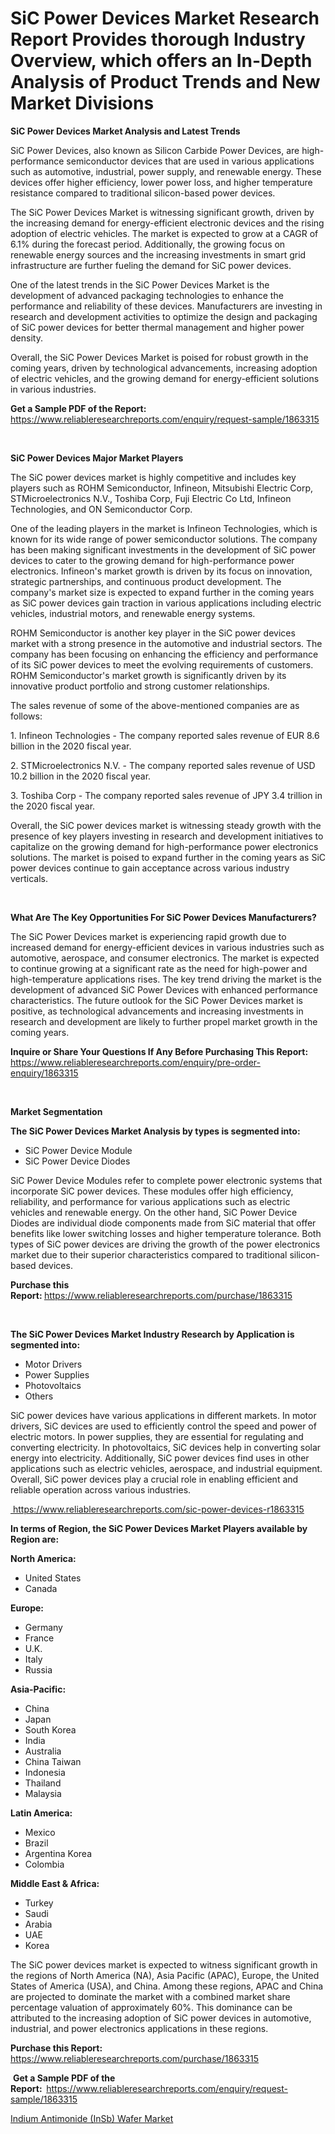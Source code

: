 <p><h1>SiC Power Devices Market Research Report Provides thorough Industry Overview, which offers an In-Depth Analysis of Product Trends and New Market Divisions</h1></p><p><strong>SiC Power Devices Market Analysis and Latest Trends</strong></p>
<p><p>SiC Power Devices, also known as Silicon Carbide Power Devices, are high-performance semiconductor devices that are used in various applications such as automotive, industrial, power supply, and renewable energy. These devices offer higher efficiency, lower power loss, and higher temperature resistance compared to traditional silicon-based power devices.</p><p>The SiC Power Devices Market is witnessing significant growth, driven by the increasing demand for energy-efficient electronic devices and the rising adoption of electric vehicles. The market is expected to grow at a CAGR of 6.1% during the forecast period. Additionally, the growing focus on renewable energy sources and the increasing investments in smart grid infrastructure are further fueling the demand for SiC power devices.</p><p>One of the latest trends in the SiC Power Devices Market is the development of advanced packaging technologies to enhance the performance and reliability of these devices. Manufacturers are investing in research and development activities to optimize the design and packaging of SiC power devices for better thermal management and higher power density.</p><p>Overall, the SiC Power Devices Market is poised for robust growth in the coming years, driven by technological advancements, increasing adoption of electric vehicles, and the growing demand for energy-efficient solutions in various industries.</p></p>
<p><strong>Get a Sample PDF of the Report:&nbsp;</strong> <a href="https://www.reliableresearchreports.com/enquiry/request-sample/1863315">https://www.reliableresearchreports.com/enquiry/request-sample/1863315</a></p>
<p>&nbsp;</p>
<p><strong>SiC Power Devices Major Market Players</strong></p>
<p><p>The SiC power devices market is highly competitive and includes key players such as ROHM Semiconductor, Infineon, Mitsubishi Electric Corp, STMicroelectronics N.V., Toshiba Corp, Fuji Electric Co Ltd, Infineon Technologies, and ON Semiconductor Corp.</p><p>One of the leading players in the market is Infineon Technologies, which is known for its wide range of power semiconductor solutions. The company has been making significant investments in the development of SiC power devices to cater to the growing demand for high-performance power electronics. Infineon's market growth is driven by its focus on innovation, strategic partnerships, and continuous product development. The company's market size is expected to expand further in the coming years as SiC power devices gain traction in various applications including electric vehicles, industrial motors, and renewable energy systems.</p><p>ROHM Semiconductor is another key player in the SiC power devices market with a strong presence in the automotive and industrial sectors. The company has been focusing on enhancing the efficiency and performance of its SiC power devices to meet the evolving requirements of customers. ROHM Semiconductor's market growth is significantly driven by its innovative product portfolio and strong customer relationships.</p><p>The sales revenue of some of the above-mentioned companies are as follows:</p><p>1. Infineon Technologies - The company reported sales revenue of EUR 8.6 billion in the 2020 fiscal year.</p><p>2. STMicroelectronics N.V. - The company reported sales revenue of USD 10.2 billion in the 2020 fiscal year.</p><p>3. Toshiba Corp - The company reported sales revenue of JPY 3.4 trillion in the 2020 fiscal year.</p><p>Overall, the SiC power devices market is witnessing steady growth with the presence of key players investing in research and development initiatives to capitalize on the growing demand for high-performance power electronics solutions. The market is poised to expand further in the coming years as SiC power devices continue to gain acceptance across various industry verticals.</p></p>
<p>&nbsp;</p>
<p><strong>What Are The Key Opportunities For SiC Power Devices Manufacturers?</strong></p>
<p><p>The SiC Power Devices market is experiencing rapid growth due to increased demand for energy-efficient devices in various industries such as automotive, aerospace, and consumer electronics. The market is expected to continue growing at a significant rate as the need for high-power and high-temperature applications rises. The key trend driving the market is the development of advanced SiC Power Devices with enhanced performance characteristics. The future outlook for the SiC Power Devices market is positive, as technological advancements and increasing investments in research and development are likely to further propel market growth in the coming years.</p></p>
<p><strong>Inquire or Share Your Questions If Any Before Purchasing This Report:</strong> <a href="https://www.reliableresearchreports.com/enquiry/pre-order-enquiry/1863315">https://www.reliableresearchreports.com/enquiry/pre-order-enquiry/1863315</a></p>
<p>&nbsp;</p>
<p><strong>Market Segmentation</strong></p>
<p><strong>The SiC Power Devices Market Analysis by types is segmented into:</strong></p>
<p><ul><li>SiC Power Device Module</li><li>SiC Power Device Diodes</li></ul></p>
<p><p>SiC Power Device Modules refer to complete power electronic systems that incorporate SiC power devices. These modules offer high efficiency, reliability, and performance for various applications such as electric vehicles and renewable energy. On the other hand, SiC Power Device Diodes are individual diode components made from SiC material that offer benefits like lower switching losses and higher temperature tolerance. Both types of SiC power devices are driving the growth of the power electronics market due to their superior characteristics compared to traditional silicon-based devices.</p></p>
<p><strong>Purchase this Report:&nbsp;</strong><a href="https://www.reliableresearchreports.com/purchase/1863315">https://www.reliableresearchreports.com/purchase/1863315</a></p>
<p>&nbsp;</p>
<p><strong>The SiC Power Devices Market Industry Research by Application is segmented into:</strong></p>
<p><ul><li>Motor Drivers</li><li>Power Supplies</li><li>Photovoltaics</li><li>Others</li></ul></p>
<p><p>SiC power devices have various applications in different markets. In motor drivers, SiC devices are used to efficiently control the speed and power of electric motors. In power supplies, they are essential for regulating and converting electricity. In photovoltaics, SiC devices help in converting solar energy into electricity. Additionally, SiC power devices find uses in other applications such as electric vehicles, aerospace, and industrial equipment. Overall, SiC power devices play a crucial role in enabling efficient and reliable operation across various industries.</p></p>
<p><a href="https://www.reliableresearchreports.com/sic-power-devices-r1863315">&nbsp;https://www.reliableresearchreports.com/sic-power-devices-r1863315</a></p>
<p><strong>In terms of Region, the SiC Power Devices Market Players available by Region are:</strong></p>
<p>
    <p> <strong> North America: </strong>
        <ul>
            <li>United States</li>
            <li>Canada</li>
        </ul>
        </p> 
    <p> <strong> Europe: </strong>
        <ul>
            <li>Germany</li>
            <li>France</li>
            <li>U.K.</li>
            <li>Italy</li>
            <li>Russia</li>
        </ul>
        </p> 
    <p> <strong> Asia-Pacific: </strong>
        <ul>
            <li>China</li>
            <li>Japan</li>
            <li>South Korea</li>
            <li>India</li>
            <li>Australia</li>
            <li>China Taiwan</li>
            <li>Indonesia</li>
            <li>Thailand</li>
            <li>Malaysia</li>
        </ul>
        </p> 
    <p> <strong> Latin America: </strong>
        <ul>
            <li>Mexico</li>
            <li>Brazil</li>
            <li>Argentina Korea</li>
            <li>Colombia</li>
        </ul>
        </p> 
    <p> <strong> Middle East & Africa: </strong>
        <ul>
            <li>Turkey</li>
            <li>Saudi</li>
            <li>Arabia</li>
            <li>UAE</li>
            <li>Korea</li>
        </ul>
    </p>
    </p>
<p><p>The SiC power devices market is expected to witness significant growth in the regions of North America (NA), Asia Pacific (APAC), Europe, the United States of America (USA), and China. Among these regions, APAC and China are projected to dominate the market with a combined market share percentage valuation of approximately 60%. This dominance can be attributed to the increasing adoption of SiC power devices in automotive, industrial, and power electronics applications in these regions.</p></p>
<p><strong>Purchase this Report: </strong><a href="https://www.reliableresearchreports.com/purchase/1863315">https://www.reliableresearchreports.com/purchase/1863315</a></p>
<p>&nbsp;<strong>Get a Sample PDF of the Report:&nbsp;&nbsp;</strong><a href="https://www.reliableresearchreports.com/enquiry/request-sample/1863315">https://www.reliableresearchreports.com/enquiry/request-sample/1863315</a></p>
<p><strong></strong></p>
<p><p><a href="https://github.com/Birdieynch/Market-Research-Report-List-1/blob/main/indium-antimonide-insb-wafer-market.md">Indium Antimonide (InSb) Wafer Market</a></p></p>